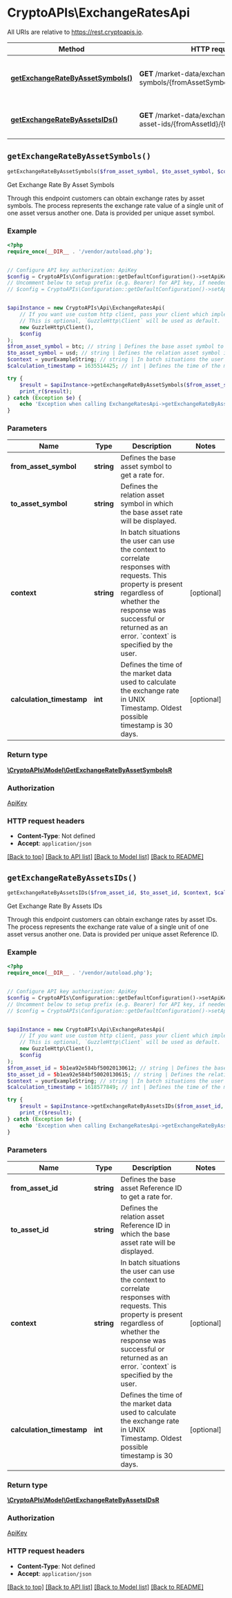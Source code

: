 # CryptoAPIs\ExchangeRatesApi

All URIs are relative to https://rest.cryptoapis.io.

Method | HTTP request | Description
------------- | ------------- | -------------
[**getExchangeRateByAssetSymbols()**](ExchangeRatesApi.md#getExchangeRateByAssetSymbols) | **GET** /market-data/exchange-rates/by-symbols/{fromAssetSymbol}/{toAssetSymbol} | Get Exchange Rate By Asset Symbols
[**getExchangeRateByAssetsIDs()**](ExchangeRatesApi.md#getExchangeRateByAssetsIDs) | **GET** /market-data/exchange-rates/by-asset-ids/{fromAssetId}/{toAssetId} | Get Exchange Rate By Assets IDs


## `getExchangeRateByAssetSymbols()`

```php
getExchangeRateByAssetSymbols($from_asset_symbol, $to_asset_symbol, $context, $calculation_timestamp): \CryptoAPIs\Model\GetExchangeRateByAssetSymbolsR
```

Get Exchange Rate By Asset Symbols

Through this endpoint customers can obtain exchange rates by asset symbols. The process represents the exchange rate value of a single unit of one asset versus another one. Data is provided per unique asset symbol.

### Example

```php
<?php
require_once(__DIR__ . '/vendor/autoload.php');


// Configure API key authorization: ApiKey
$config = CryptoAPIs\Configuration::getDefaultConfiguration()->setApiKey('x-api-key', 'YOUR_API_KEY');
// Uncomment below to setup prefix (e.g. Bearer) for API key, if needed
// $config = CryptoAPIs\Configuration::getDefaultConfiguration()->setApiKeyPrefix('x-api-key', 'Bearer');


$apiInstance = new CryptoAPIs\Api\ExchangeRatesApi(
    // If you want use custom http client, pass your client which implements `GuzzleHttp\ClientInterface`.
    // This is optional, `GuzzleHttp\Client` will be used as default.
    new GuzzleHttp\Client(),
    $config
);
$from_asset_symbol = btc; // string | Defines the base asset symbol to get a rate for.
$to_asset_symbol = usd; // string | Defines the relation asset symbol in which the base asset rate will be displayed.
$context = yourExampleString; // string | In batch situations the user can use the context to correlate responses with requests. This property is present regardless of whether the response was successful or returned as an error. `context` is specified by the user.
$calculation_timestamp = 1635514425; // int | Defines the time of the market data used to calculate the exchange rate in UNIX Timestamp. Oldest possible timestamp is 30 days.

try {
    $result = $apiInstance->getExchangeRateByAssetSymbols($from_asset_symbol, $to_asset_symbol, $context, $calculation_timestamp);
    print_r($result);
} catch (Exception $e) {
    echo 'Exception when calling ExchangeRatesApi->getExchangeRateByAssetSymbols: ', $e->getMessage(), PHP_EOL;
}
```

### Parameters

Name | Type | Description  | Notes
------------- | ------------- | ------------- | -------------
 **from_asset_symbol** | **string**| Defines the base asset symbol to get a rate for. |
 **to_asset_symbol** | **string**| Defines the relation asset symbol in which the base asset rate will be displayed. |
 **context** | **string**| In batch situations the user can use the context to correlate responses with requests. This property is present regardless of whether the response was successful or returned as an error. &#x60;context&#x60; is specified by the user. | [optional]
 **calculation_timestamp** | **int**| Defines the time of the market data used to calculate the exchange rate in UNIX Timestamp. Oldest possible timestamp is 30 days. | [optional]

### Return type

[**\CryptoAPIs\Model\GetExchangeRateByAssetSymbolsR**](../Model/GetExchangeRateByAssetSymbolsR.md)

### Authorization

[ApiKey](../../README.md#ApiKey)

### HTTP request headers

- **Content-Type**: Not defined
- **Accept**: `application/json`

[[Back to top]](#) [[Back to API list]](../../README.md#endpoints)
[[Back to Model list]](../../README.md#models)
[[Back to README]](../../README.md)

## `getExchangeRateByAssetsIDs()`

```php
getExchangeRateByAssetsIDs($from_asset_id, $to_asset_id, $context, $calculation_timestamp): \CryptoAPIs\Model\GetExchangeRateByAssetsIDsR
```

Get Exchange Rate By Assets IDs

Through this endpoint customers can obtain exchange rates by asset IDs. The process represents the exchange rate value of a single unit of one asset versus another one. Data is provided per unique asset Reference ID.

### Example

```php
<?php
require_once(__DIR__ . '/vendor/autoload.php');


// Configure API key authorization: ApiKey
$config = CryptoAPIs\Configuration::getDefaultConfiguration()->setApiKey('x-api-key', 'YOUR_API_KEY');
// Uncomment below to setup prefix (e.g. Bearer) for API key, if needed
// $config = CryptoAPIs\Configuration::getDefaultConfiguration()->setApiKeyPrefix('x-api-key', 'Bearer');


$apiInstance = new CryptoAPIs\Api\ExchangeRatesApi(
    // If you want use custom http client, pass your client which implements `GuzzleHttp\ClientInterface`.
    // This is optional, `GuzzleHttp\Client` will be used as default.
    new GuzzleHttp\Client(),
    $config
);
$from_asset_id = 5b1ea92e584bf50020130612; // string | Defines the base asset Reference ID to get a rate for.
$to_asset_id = 5b1ea92e584bf50020130615; // string | Defines the relation asset Reference ID in which the base asset rate will be displayed.
$context = yourExampleString; // string | In batch situations the user can use the context to correlate responses with requests. This property is present regardless of whether the response was successful or returned as an error. `context` is specified by the user.
$calculation_timestamp = 1618577849; // int | Defines the time of the market data used to calculate the exchange rate in UNIX Timestamp. Oldest possible timestamp is 30 days.

try {
    $result = $apiInstance->getExchangeRateByAssetsIDs($from_asset_id, $to_asset_id, $context, $calculation_timestamp);
    print_r($result);
} catch (Exception $e) {
    echo 'Exception when calling ExchangeRatesApi->getExchangeRateByAssetsIDs: ', $e->getMessage(), PHP_EOL;
}
```

### Parameters

Name | Type | Description  | Notes
------------- | ------------- | ------------- | -------------
 **from_asset_id** | **string**| Defines the base asset Reference ID to get a rate for. |
 **to_asset_id** | **string**| Defines the relation asset Reference ID in which the base asset rate will be displayed. |
 **context** | **string**| In batch situations the user can use the context to correlate responses with requests. This property is present regardless of whether the response was successful or returned as an error. &#x60;context&#x60; is specified by the user. | [optional]
 **calculation_timestamp** | **int**| Defines the time of the market data used to calculate the exchange rate in UNIX Timestamp. Oldest possible timestamp is 30 days. | [optional]

### Return type

[**\CryptoAPIs\Model\GetExchangeRateByAssetsIDsR**](../Model/GetExchangeRateByAssetsIDsR.md)

### Authorization

[ApiKey](../../README.md#ApiKey)

### HTTP request headers

- **Content-Type**: Not defined
- **Accept**: `application/json`

[[Back to top]](#) [[Back to API list]](../../README.md#endpoints)
[[Back to Model list]](../../README.md#models)
[[Back to README]](../../README.md)
